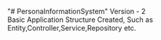 "# PersonaInformationSystem" 
Version - 2  
Basic Application Structure Created, Such as Entity,Controller,Service,Repository etc.
